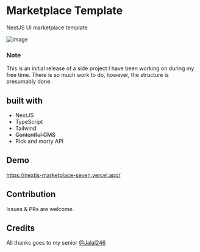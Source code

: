 # Marketplace Template
NextJS UI marketplace template

![image](https://user-images.githubusercontent.com/37663043/158899156-9e10a6de-d589-4cae-adbd-0756ba93be11.png)

### Note
This is an initial release of a side project I have been working on during my free time.
There is so much work to do, however, the structure is presumably done.

## built with
- NextJS
- TypeScript
- Tailwind
- ~~Contentful CMS~~
- Rick and morty API


## Demo
https://nextjs-marketplace-seven.vercel.app/

## Contribution
Issues & PRs are welcome.

## Credits

All thanks goes to my senior [@Jalal246](https://github.com/jalal246)
